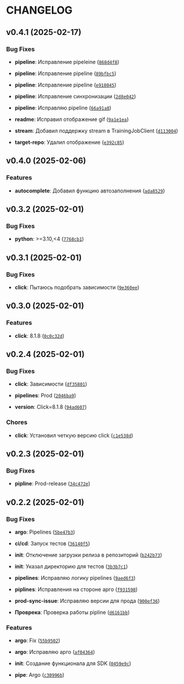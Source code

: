 # CHANGELOG


## v0.4.1 (2025-02-17)

### Bug Fixes

- **pipeline**: Исправление pipeleine
  ([`868d4f8`](https://git.sbercloud.tech/products/aicloud/mlspace-cli/-/commit/868d4f83e782497460c7126abe1facad6e00680d))

- **pipeline**: Исправление pipeline
  ([`89bfbc5`](https://git.sbercloud.tech/products/aicloud/mlspace-cli/-/commit/89bfbc59a4941ea9416719a61a3f6dd91e7dc1b8))

- **pipeline**: Исправление pipeline
  ([`e918045`](https://git.sbercloud.tech/products/aicloud/mlspace-cli/-/commit/e91804507e3dd9a8a094f7201fdea6d9b3eb1868))

- **pipeline**: Исправление синхронизации
  ([`2d8e042`](https://git.sbercloud.tech/products/aicloud/mlspace-cli/-/commit/2d8e04271451aa283dc9aa4a8f0d5a1911c41ed8))

- **pipeline**: Исправляю pipeline
  ([`66a91a8`](https://git.sbercloud.tech/products/aicloud/mlspace-cli/-/commit/66a91a84b777498deede3fb08b57f5d4d05ccd2a))

- **readme**: Исправил отображение gif
  ([`9a1e1ea`](https://git.sbercloud.tech/products/aicloud/mlspace-cli/-/commit/9a1e1ea14b9f1b43ba5f9e0a5bbba7be3945819d))

- **stream**: Добавил поддержку stream в TrainingJobClient
  ([`d113004`](https://git.sbercloud.tech/products/aicloud/mlspace-cli/-/commit/d113004a9ec8b8aebd1d71532fcc4df07d835d33))

- **target-repo**: Удалил отображение
  ([`e392c85`](https://git.sbercloud.tech/products/aicloud/mlspace-cli/-/commit/e392c855c2431ddb0f86c872a58bfec8637d3a86))


## v0.4.0 (2025-02-06)

### Features

- **autocomplete**: Добавил функцию автозаполнения
  ([`ada8529`](https://git.sbercloud.tech/products/aicloud/mlspace-cli/-/commit/ada85290ef2a66cf695611c6a082ce6a8194ec56))


## v0.3.2 (2025-02-01)

### Bug Fixes

- **python**: >=3.10,<4
  ([`7768cb1`](https://git.sbercloud.tech/products/aicloud/mlspace-cli/-/commit/7768cb168e03fc1d33ff1094f059cf7f83df32c6))


## v0.3.1 (2025-02-01)

### Bug Fixes

- **click**: Пытаюсь подобрать зависимости
  ([`9e360ee`](https://git.sbercloud.tech/products/aicloud/mlspace-cli/-/commit/9e360ee379c1dfdeca35972b3771afbb160ea037))


## v0.3.0 (2025-02-01)

### Features

- **click**: 8.1.8
  ([`0c0c32d`](https://git.sbercloud.tech/products/aicloud/mlspace-cli/-/commit/0c0c32daf7eed03090c0c822cd4c65e44c05a09e))


## v0.2.4 (2025-02-01)

### Bug Fixes

- **click**: Зависимости
  ([`df35801`](https://git.sbercloud.tech/products/aicloud/mlspace-cli/-/commit/df3580160fe1c9c6d3613837ff27fef02b2a2034))

- **pipelines**: Prod
  ([`2046ba9`](https://git.sbercloud.tech/products/aicloud/mlspace-cli/-/commit/2046ba99643b9fa1f9f684b88f7d2ef128d8ba20))

- **version**: Click=8.1.8
  ([`94ad607`](https://git.sbercloud.tech/products/aicloud/mlspace-cli/-/commit/94ad607e631cb9157f80b5addf7ed9d19c7cb7a1))

### Chores

- **click**: Установил четкую версию click
  ([`c1e538d`](https://git.sbercloud.tech/products/aicloud/mlspace-cli/-/commit/c1e538d435cf031f141c797602e14c59a3130ebb))


## v0.2.3 (2025-02-01)

### Bug Fixes

- **pipline**: Prod-release
  ([`34c472e`](https://git.sbercloud.tech/products/aicloud/mlspace-cli/-/commit/34c472e8c1389d73a542a49b0eff66692c9df18c))


## v0.2.2 (2025-02-01)

### Bug Fixes

- **argo**: Pipelines
  ([`5be47b3`](https://git.sbercloud.tech/products/aicloud/mlspace-cli/-/commit/5be47b3ea4711f33fa40292266095ae150d73cce))

- **ci/cd**: Запуск тестов
  ([`36140f5`](https://git.sbercloud.tech/products/aicloud/mlspace-cli/-/commit/36140f5631a1cb132d0682d29fa65b5c5de9ccea))

- **init**: Отключение загрузки релиза в репозиторий
  ([`b242b73`](https://git.sbercloud.tech/products/aicloud/mlspace-cli/-/commit/b242b739ad4e6a3738cb7b6f90f4510c09e2d223))

- **init**: Указал директорию для тестов
  ([`3b3b7c1`](https://git.sbercloud.tech/products/aicloud/mlspace-cli/-/commit/3b3b7c1c3aa4691b5152ea93c508115d2d31cb8b))

- **pipelines**: Исправляю логику pipelines
  ([`9aed6f3`](https://git.sbercloud.tech/products/aicloud/mlspace-cli/-/commit/9aed6f3a227f2cb20f72fbeb050f1ddd136d7151))

- **piplines**: Исправления на стороне арго
  ([`f931598`](https://git.sbercloud.tech/products/aicloud/mlspace-cli/-/commit/f9315985863f364e0d3d58fcbb6183c1952b10e2))

- **prod-sync-issue**: Исправляю версии для прода
  ([`900ef36`](https://git.sbercloud.tech/products/aicloud/mlspace-cli/-/commit/900ef3620f9904f4019e12684d065cad2c8f872e))

- **Проврека**: Проверка работы pipline
  ([`d6161bb`](https://git.sbercloud.tech/products/aicloud/mlspace-cli/-/commit/d6161bb6a2439cdd1b4807373d3c5fc3e9a4c2db))

### Features

- **argo**: Fix
  ([`55b9502`](https://git.sbercloud.tech/products/aicloud/mlspace-cli/-/commit/55b950209e9f7c1cebfcedaf3f49be73f9ca6aab))

- **argo**: Исправляю арго
  ([`af04364`](https://git.sbercloud.tech/products/aicloud/mlspace-cli/-/commit/af04364f68c19c00f4f5190ff3e08174eb8ee0c3))

- **init**: Создание функционала для SDK
  ([`0459e9c`](https://git.sbercloud.tech/products/aicloud/mlspace-cli/-/commit/0459e9c4f3d78033e1a52d76f1121633717040b5))

- **pipe**: Argo
  ([`c30996b`](https://git.sbercloud.tech/products/aicloud/mlspace-cli/-/commit/c30996bc32045eb586fce61f093668382744cfaf))
